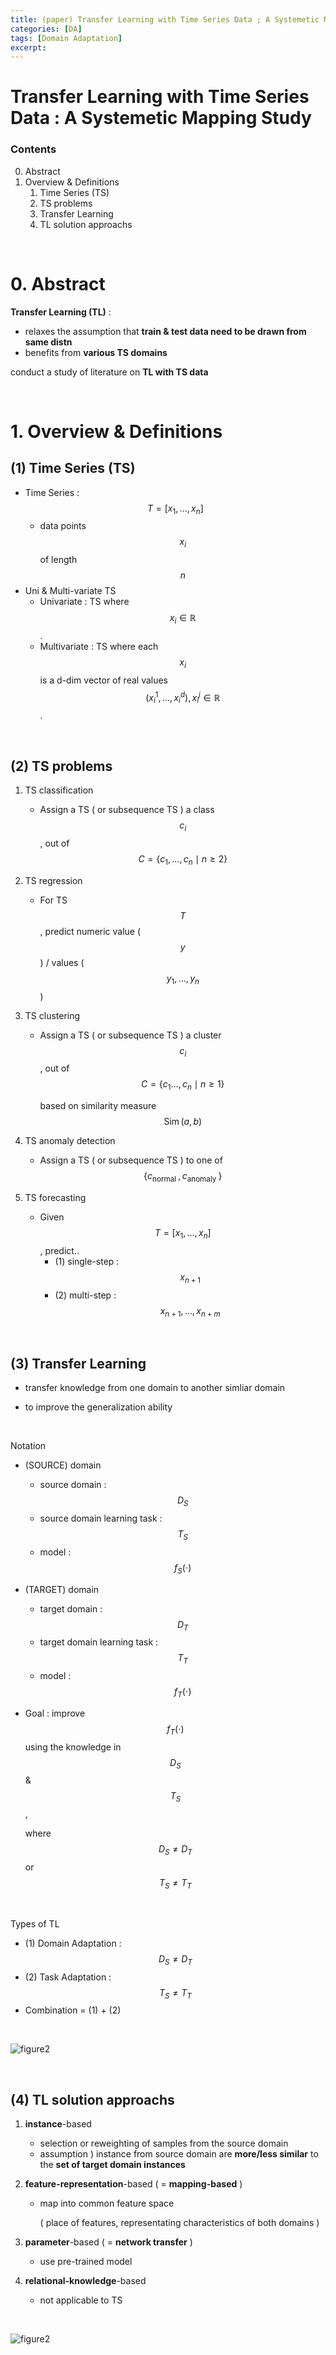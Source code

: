 ```yaml
---
title: (paper) Transfer Learning with Time Series Data ; A Systemetic Mapping Study
categories: [DA]
tags: [Domain Adaptation]
excerpt: 
---
```


<script src="https://cdn.mathjax.org/mathjax/latest/MathJax.js?config=TeX-AMS-MML_HTMLorMML" type="text/javascript"></script>

# Transfer Learning with Time Series Data : A Systemetic Mapping Study

### Contents

0. Abstract
1. Overview & Definitions
   1. Time Series (TS)
   2. TS problems
   3. Transfer Learning
   4. TL solution approachs

<br>

# 0. Abstract

**Transfer Learning (TL)** :

- relaxes the assumption that **train & test data need to be drawn from same distn**
- benefits from **various TS domains**

conduct a study of literature on **TL with TS data**

<br>

# 1. Overview & Definitions

## (1) Time Series (TS)

- Time Series : $$T=\left[x_1, \ldots, x_n\right]$$
  - data points $$x_i$$ of length $$n$$
- Uni & Multi-variate TS
  - Univariate : TS where $$x_i \in \mathbb{R}$$.
  - Multivariate : TS where each $$x_i$$ is a d-dim vector of real values $$\left(x_i^1, \ldots, x_i^d\right), x_i^j \in \mathbb{R}$$.

<br>

## (2) TS problems

1. TS classification 

   - Assign a TS ( or subsequence TS ) a class $$c_i$$, out of $$C=\left\{c_1, \ldots, c_n \mid n \geq 2\right\}$$

2. TS regression

   - For TS $$T$$, predict numeric value ($$y$$) / values ($$y_1, \ldots, y_n$$)

3. TS clustering

   - Assign a TS ( or subsequence TS ) a cluster $$c_i$$, out of $$C=\left\{c_1\right. \left.\ldots, c_n \mid n \geq 1\right\}$$

     based on similarity measure $$\operatorname{Sim}(a, b)$$ 

4. TS anomaly detection

   - Assign a TS ( or subsequence TS ) to one of $$\left\{c_{\text {normal }}, c_{\text {anomaly }}\right\}$$

5. TS forecasting

   - Given $$T=\left[x_1, \ldots, x_n\right]$$, predict..
     - (1) single-step : $$x_{n+1}$$
     - (2) multi-step : $$x_{n+1}, \ldots, x_{n+m}$$

<br>

## (3) Transfer Learning

- transfer knowledge from one domain to another simliar domain

- to improve the generalization ability

<br>

Notation

- (SOURCE) domain

  - source domain : $$D_S$$
  - source domain learning task : $$T_S$$
  - model : $$f_S(\cdot)$$

- (TARGET) domain

  - target domain : $$D_T$$
  - target domain learning task : $$T_T$$
  - model : $$f_T(\cdot)$$

- Goal : improve $$f_T(\cdot)$$ using the knowledge in $$D_S$$ & $$T_S$$ , 

  where $$D_S \neq D_T$$ or $$T_S \neq T_T$$

<br>

Types of TL

- (1) Domain Adaptation : $$D_S \neq D_T$$
- (2) Task Adaptation : $$T_S \neq T_T$$
- Combination = (1) + (2)

<br>

![figure2](/assets/img/da/img7.png)

<br>

## (4) TL solution approachs

1. **instance**-based

   - selection or reweighting of samples from the source domain
   - assumption ) instance from source domain are **more/less similar** to the **set of target domain instances**

2. **feature-representation**-based ( = **mapping-based** )

   - map into common feature space

     ( place of features, representating characteristics of both domains )

3. **parameter**-based ( = **network transfer** )

   - use pre-trained model

4. **relational-knowledge**-based

   - not applicable to TS

<br>

![figure2](/assets/img/da/img8.png)